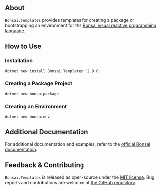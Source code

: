 ## About

`Bonsai.Templates` provides templates for creating a package or bootstrapping an environment for the [Bonsai visual reactive programming language](https://bonsai-rx.org).

## How to Use

### Installation

```
dotnet new install Bonsai.Templates::2.9.0
```

### Creating a Package Project

```
dotnet new bonsaipackage
```

### Creating an Environment

```
dotnet new bonsaienv
```

## Additional Documentation

For additional documentation and examples, refer to the [official Bonsai documentation](https://bonsai-rx.org/docs/articles/environments.html).

## Feedback & Contributing

`Bonsai.Templates` is released as open-source under the [MIT license](https://licenses.nuget.org/MIT). Bug reports and contributions are welcome at [the GitHub repository](https://github.com/bonsai-rx/bonsai).